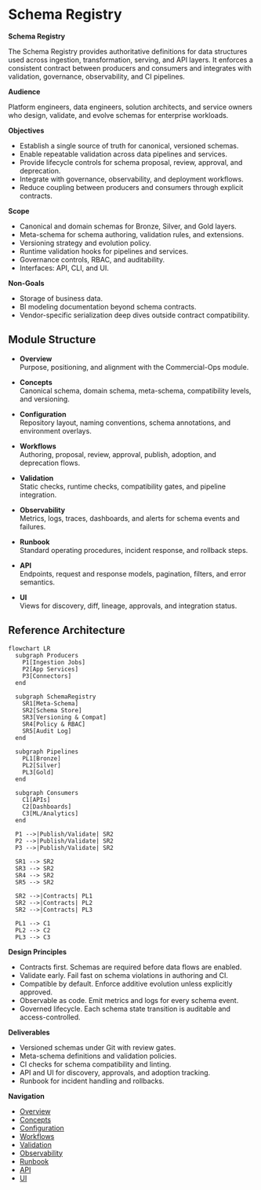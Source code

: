 # Schema Registry

**Schema Registry**

The Schema Registry provides authoritative definitions for data structures used across ingestion, transformation, serving, and API layers. It enforces a consistent contract between producers and consumers and integrates with validation, governance, observability, and CI pipelines.

**Audience**

Platform engineers, data engineers, solution architects, and service owners who design, validate, and evolve schemas for enterprise workloads.

**Objectives**

- Establish a single source of truth for canonical, versioned schemas.  
- Enable repeatable validation across data pipelines and services.  
- Provide lifecycle controls for schema proposal, review, approval, and deprecation.  
- Integrate with governance, observability, and deployment workflows.  
- Reduce coupling between producers and consumers through explicit contracts.

**Scope**

- Canonical and domain schemas for Bronze, Silver, and Gold layers.  
- Meta-schema for schema authoring, validation rules, and extensions.  
- Versioning strategy and evolution policy.  
- Runtime validation hooks for pipelines and services.  
- Governance controls, RBAC, and auditability.  
- Interfaces: API, CLI, and UI.

**Non-Goals**

- Storage of business data.  
- BI modeling documentation beyond schema contracts.  
- Vendor-specific serialization deep dives outside contract compatibility.

## Module Structure

- **Overview**  
  Purpose, positioning, and alignment with the Commercial-Ops module.  

- **Concepts**  
  Canonical schema, domain schema, meta-schema, compatibility levels, and versioning.  

- **Configuration**  
  Repository layout, naming conventions, schema annotations, and environment overlays.  

- **Workflows**  
  Authoring, proposal, review, approval, publish, adoption, and deprecation flows.  

- **Validation**  
  Static checks, runtime checks, compatibility gates, and pipeline integration.  

- **Observability**  
  Metrics, logs, traces, dashboards, and alerts for schema events and failures.  

- **Runbook**  
  Standard operating procedures, incident response, and rollback steps.  

- **API**  
  Endpoints, request and response models, pagination, filters, and error semantics.  

- **UI**  
  Views for discovery, diff, lineage, approvals, and integration status.

## Reference Architecture

```mermaid
flowchart LR
  subgraph Producers
    P1[Ingestion Jobs]
    P2[App Services]
    P3[Connectors]
  end

  subgraph SchemaRegistry
    SR1[Meta-Schema]
    SR2[Schema Store]
    SR3[Versioning & Compat]
    SR4[Policy & RBAC]
    SR5[Audit Log]
  end

  subgraph Pipelines
    PL1[Bronze]
    PL2[Silver]
    PL3[Gold]
  end

  subgraph Consumers
    C1[APIs]
    C2[Dashboards]
    C3[ML/Analytics]
  end

  P1 -->|Publish/Validate| SR2
  P2 -->|Publish/Validate| SR2
  P3 -->|Publish/Validate| SR2

  SR1 --> SR2
  SR3 --> SR2
  SR4 --> SR2
  SR5 --> SR2

  SR2 -->|Contracts| PL1
  SR2 -->|Contracts| PL2
  SR2 -->|Contracts| PL3

  PL1 --> C1
  PL2 --> C2
  PL3 --> C3
```

**Design Principles**

- Contracts first. Schemas are required before data flows are enabled.  
- Validate early. Fail fast on schema violations in authoring and CI.  
- Compatible by default. Enforce additive evolution unless explicitly approved.  
- Observable as code. Emit metrics and logs for every schema event.  
- Governed lifecycle. Each schema state transition is auditable and access-controlled.

**Deliverables**

- Versioned schemas under Git with review gates.  
- Meta-schema definitions and validation policies.  
- CI checks for schema compatibility and linting.  
- API and UI for discovery, approvals, and adoption tracking.  
- Runbook for incident handling and rollbacks.

**Navigation**

- [Overview](overview.md)  
- [Concepts](concepts.md)  
- [Configuration](configuration.md)  
- [Workflows](workflows.md)  
- [Validation](validation.md)  
- [Observability](observability.md)  
- [Runbook](runbook.md)  
- [API](api.md)  
- [UI](ui.md)
